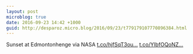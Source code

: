 ```yaml
---
layout: post
microblog: true
date: 2016-09-23 14:42 +1000
guid: http://desparoz.micro.blog/2016/09/23/t779179107770896384.html
---
```

Sunset at Edmontonhenge via NASA [t.co/hjfSqT3ou...](https://t.co/hjfSqT3ouv) [t.co/YIbfOQoNZ...](https://t.co/YIbfOQoNZv)
